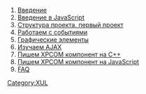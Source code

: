 1.  [Введение](XUL_Введение "wikilink")  
2.  [Введение в JavaScript](XUL_Введение_в_JavaScript "wikilink")  
3.  [Структура проекта, первый проект](XUL_Первый_Проект "wikilink")  
4.  [Работаем с событиями](XUL_Работаем_с_событиями "wikilink")  
5.  [Графические элементы](XUL_Графические_Элементы "wikilink")  
6.  [Изучаем AJAX](XUL_AJAX "wikilink")  
7.  [Пишем XPCOM компонент на C++](XUL_XPCOM "wikilink")  
8.  [Пишем XPCOM компонент на
    JavaScript](XUL_XPCOM_JavaScript "wikilink")  
9.  [FAQ](XUL_FAQ "wikilink")

[Category:XUL](Category:XUL "wikilink")

